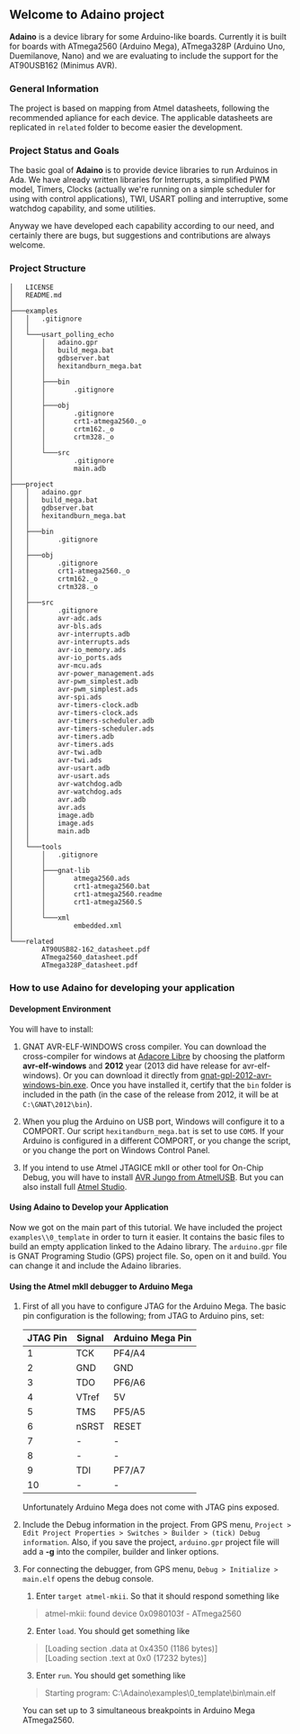 ## Welcome to Adaino project ##

**Adaino** is a device library for some Arduino-like boards. Currently it is built for boards with ATmega2560 (Arduino Mega), ATmega328P (Arduino Uno, Duemilanove, Nano) and we are evaluating to include the support for the AT90USB162 (Minimus AVR).

### General Information ###

The project is based on mapping from Atmel datasheets, following the recommended apliance for each device. The applicable datasheets are replicated in `related` folder to become easier the development.

### Project Status and Goals ###

The basic goal of **Adaino** is to provide device libraries to run Arduinos in Ada. We have already written libraries for Interrupts, a simplified PWM model, Timers, Clocks (actually we're running on a simple scheduler for using with control applications), TWI, USART polling and interruptive, some watchdog capability, and some utilities. 

Anyway we have developed each capability according to our need, and certainly there are bugs, but suggestions and contributions are always welcome.

### Project Structure ##

	│   LICENSE
	│   README.md
	│
	├───examples
	│   │   .gitignore
	│   │
	│   └───usart_polling_echo
	│       │   adaino.gpr
	│       │   build_mega.bat
	│       │   gdbserver.bat
	│       │   hexitandburn_mega.bat
	│       │
	│       ├───bin
	│       │       .gitignore
	│       │
	│       ├───obj
	│       │       .gitignore
	│       │       crt1-atmega2560._o
	│       │       crtm162._o
	│       │       crtm328._o
	│       │
	│       └───src
	│               .gitignore
	│               main.adb
	│
	├───project
	│   │   adaino.gpr
	│   │   build_mega.bat
	│   │   gdbserver.bat
	│   │   hexitandburn_mega.bat
	│   │
	│   ├───bin
	│   │       .gitignore
	│   │
	│   ├───obj
	│   │       .gitignore
	│   │       crt1-atmega2560._o
	│   │       crtm162._o
	│   │       crtm328._o
	│   │
	│   ├───src
	│   │       .gitignore
	│   │       avr-adc.ads
	│   │       avr-bls.ads
	│   │       avr-interrupts.adb
	│   │       avr-interrupts.ads
	│   │       avr-io_memory.ads
	│   │       avr-io_ports.ads
	│   │       avr-mcu.ads
	│   │       avr-power_management.ads
	│   │       avr-pwm_simplest.adb
	│   │       avr-pwm_simplest.ads
	│   │       avr-spi.ads
	│   │       avr-timers-clock.adb
	│   │       avr-timers-clock.ads
	│   │       avr-timers-scheduler.adb
	│   │       avr-timers-scheduler.ads
	│   │       avr-timers.adb
	│   │       avr-timers.ads
	│   │       avr-twi.adb
	│   │       avr-twi.ads
	│   │       avr-usart.adb
	│   │       avr-usart.ads
	│   │       avr-watchdog.adb
	│   │       avr-watchdog.ads
	│   │       avr.adb
	│   │       avr.ads
	│   │       image.adb
	│   │       image.ads
	│   │       main.adb
	│   │
	│   └───tools
	│       │   .gitignore
	│       │
	│       ├───gnat-lib
	│       │       atmega2560.ads
	│       │       crt1-atmega2560.bat
	│       │       crt1-atmega2560.readme
	│       │       crt1-atmega2560.S
	│       │
	│       └───xml
	│               embedded.xml
	│
	└───related
			AT90USB82-162_datasheet.pdf
			ATmega2560_datasheet.pdf
			ATmega328P_datasheet.pdf
		
### How to use Adaino for developing your application ###

#### Development Environment ####

You will have to install:

1. GNAT AVR-ELF-WINDOWS cross compiler. You can download the cross-compiler for windows at [Adacore Libre](http://libre.adacore.com/download/configurations#) by choosing the platform **avr-elf-windows** and **2012** year (2013 did have release for avr-elf-windows). Or you can download it directly from [gnat-gpl-2012-avr-windows-bin.exe](http://mirrors.cdn.adacore.com/art/d04f415e41ced8e02f6137e60557bf30329ca46b). Once you have installed it, certify that the `bin` folder is included in the path (in the case of the release from 2012, it will be at `C:\GNAT\2012\bin`).

2. When you plug the Arduino on USB port, Windows will configure it to a COMPORT. Our script `hexitandburn_mega.bat` is set to use `COM5`. If your Arduino is configured in a different COMPORT, or you change the script, or you change the port on Windows Control Panel.

3. If you intend to use Atmel JTAGICE mkII or other tool for On-Chip Debug, you will have to install [AVR Jungo from AtmelUSB](https://gallery.atmel.com/Products/Details/004ccabd-e18e-431a-8557-83deaea23341). But you can also install full [Atmel Studio](http://www.atmel.com/tools/atmelstudio.aspx).

#### Using Adaino to Develop your Application ####

Now we got on the main part of this tutorial. We have included the project `examples\\0_template` in order to turn it easier. It contains the basic files to build an empty application linked to the Adaino library. The `arduino.gpr` file is GNAT Programing Studio (GPS) project file. So, open on it and build. You can change it and include the Adaino libraries. 

#### Using the Atmel mkII debugger to Arduino Mega ####

1. First of all you have to configure JTAG for the Arduino Mega. The basic pin configuration is the following; from JTAG to Arduino pins, set:

	| JTAG Pin | Signal | Arduino Mega Pin |
	|----------|--------|------------------|
	| 1        | TCK    | PF4/A4           |
	| 2        | GND    | GND              |
	| 3        | TDO    | PF6/A6           |
	| 4        | VTref  | 5V               |
	| 5        | TMS    | PF5/A5           |
	| 6        | nSRST  | RESET            |
	| 7        | -      | -                |
	| 8        | -      | -                |
	| 9        | TDI    | PF7/A7           |
	| 10       | -      | -                |
	
	Unfortunately Arduino Mega does not come with JTAG pins exposed.

2. Include the Debug information in the project. From GPS menu, `Project > Edit Project Properties > Switches > Builder > (tick) Debug information`. Also, if you save the project, `arduino.gpr` project file will add a **-g** into the compiler, builder and linker options.

3. For connecting the debugger, from GPS menu, `Debug > Initialize > main.elf` opens the debug console. 
	1. Enter `target atmel-mkii`. So that it should respond something like
	> atmel-mkii: found device 0x0980103f - ATmega2560
	
	2. Enter `load`. You should get something like
	> [Loading section .data at 0x4350 (1186 bytes)]  
	> [Loading section .text at 0x0 (17232 bytes)]  
	
	3. Enter `run`. You should get something like
	> Starting program: C:\Adaino\examples\0_template\bin\main.elf 
	
	You can set up to 3 simultaneous breakpoints in Arduino Mega ATmega2560.
	
	